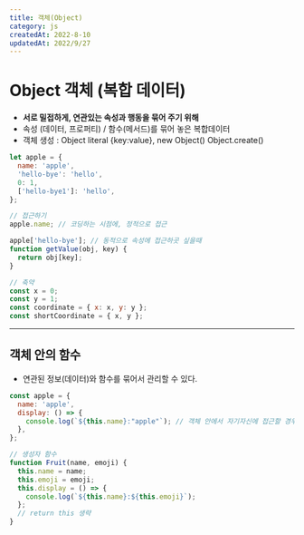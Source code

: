 ```yaml
---
title: 객체(Object)
category: js
createdAt: 2022-8-10
updatedAt: 2022/9/27
---
```


# Object 객체 (복합 데이터)

- **서로 밀접하게, 연관있는 속성과 행동을 묶어 주기 위해**
- 속성 (데이터, 프로퍼티) / 함수(메서드)를 묶어 놓은 복합데이터
- 객체 생성 : Object literal {key:value}, new Object() Object.create()

```javascript
let apple = {
  name: 'apple',
  'hello-bye': 'hello',
  0: 1,
  ['hello-bye1']: 'hello',
};

// 접근하기
apple.name; // 코딩하는 시점에, 정적으로 접근

apple['hello-bye']; // 동적으로 속성에 접근하곳 싶을때
function getValue(obj, key) {
  return obj[key];
}

// 축약
const x = 0;
const y = 1;
const coordinate = { x: x, y: y };
const shortCoordinate = { x, y };
```

---

## 객체 안의 함수

- 연관된 정보(데이터)와 함수를 묶어서 관리할 수 있다.

```javascript
const apple = {
  name: 'apple',
  display: () => {
    console.log(`${this.name}:"apple"`); // 객체 안에서 자기자신에 접근할 경우 this
  },
};

// 생성자 함수
function Fruit(name, emoji) {
  this.name = name;
  this.emoji = emoji;
  this.display = () => {
    console.log(`${this.name}:${this.emoji}`);
  };
  // return this 생략
}
```
